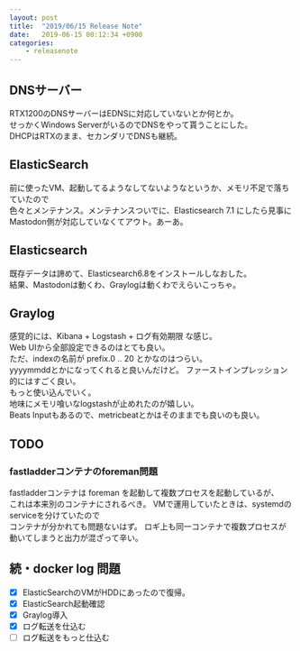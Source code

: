 ```yaml
---
layout: post
title:  "2019/06/15 Release Note"
date:   2019-06-15 00:12:34 +0900
categories:
    - releasenote
---
```


## DNSサーバー

RTX1200のDNSサーバーはEDNSに対応していないとか何とか。  
せっかくWindows ServerがいるのでDNSをやって貰うことにした。  
DHCPはRTXのまま、セカンダリでDNSも継続。  

## ElasticSearch

前に使ったVM、起動してるようなしてないようなというか、メモリ不足で落ちていたので  
色々とメンテナンス。メンテナンスついでに、Elasticsearch 7.1 にしたら見事に  
Mastodon側が対応していなくてアウト。あーあ。

## Elasticsearch

既存データは諦めて、Elasticsearch6.8をインストールしなおした。  
結果、Mastodonは動くわ、Graylogは動くわでえらいこっちゃ。   

## Graylog

感覚的には、Kibana + Logstash + ログ有効期限 な感じ。  
Web UIから全部設定できるのはとても良い。  
ただ、indexの名前が prefix.0 .. 20 とかなのはつらい。  
yyyymmddとかになってくれると良いんだけど。 ファーストインプレッション的にはすごく良い。  
もっと使い込んでいく。  
地味にメモリ喰いなlogstashが止めれたのが嬉しい。  
Beats Inputもあるので、metricbeatとかはそのままでも良いのも良い。

## TODO 
### fastladderコンテナのforeman問題

fastladderコンテナは foreman を起動して複数プロセスを起動しているが、  
これは本来別のコンテナにされるべき。 VMで運用していたときは、systemdのserviceを分けていたので  
コンテナが分かれても問題ないはず。
ロギ上も同一コンテナで複数プロセスが動いてしまうと出力が混ざって辛い。

## 続・docker log 問題

- [x] ElasticSearchのVMがHDDにあったので復帰。  
- [x] ElasticSearch起動確認
- [x] Graylog導入
- [x] ログ転送を仕込む
- [ ] ログ転送をもっと仕込む
